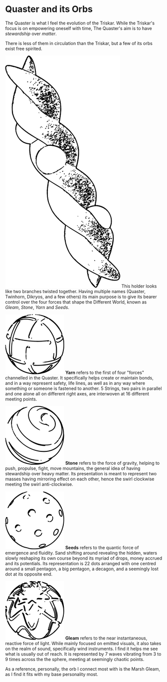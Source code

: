 # Quaster and its Orbs

The Quaster is what I feel the evolution of the Triskar.
While the Triskar's focus is on empowering oneself with time,
The Quaster's aim is to have *stewardship* over *matter*.

There is less of them in circulation than the Triskar,
but a few of its orbs exist free spirited.

![Quaster](/src/Quaster.png)
This holder looks like two branches twisted together.
Having multiple names (Quaster, Twinhorn, Dikryos, and a few others)
its main purpose is to give its bearer control over the four forces that shape the Different World,
known as *Gleam*, *Stone*, *Yarn* and *Seeds*.

![Yarn](/src/Orb-Yarn.png)
**Yarn** refers to the first of four "forces" channelled in the Quaster.
It specifically helps create or maintain bonds, and in a way represent safety,
life lines, as well as in any way where something or someone is fastened to another.
5 Strings, two pairs in parallel and one alone all on different right axes,
are interwoven at 16 different meeting points.

![Stone](/src/Orb-Stone.png)
**Stone** refers to the force of gravity, helping to push, propulse, fight, move mountains,
the general idea of having stewardship over heavy matter.
Its presentation is meant to represent two masses having mirroring effect on each other,
hence the swirl clockwise meeting the swirl anti-clockwise.

![Seeds](/src/Orb-Seeds.png)
**Seeds** refers to the quantic force of emergence and fluidity.
Sand shifting around revealing the hidden,
waters slowly reshaping its own course beyond its myriad of drops,
money accrued and its potentials.
Its representation is 22 dots arranged with one centred around a small pentagon,
a big pentagon, a decagon, and a seemingly lost dot at its opposite end.

![Gleam](/src/Orb-Gleam.png)
**Gleam** refers to the near instantaneous, reactive force of light.
While mainly focused on emitted visuals, it also takes on the realm of sound,
specifically wind instruments. I find it helps me see what is usually out of reach.
It is represented by 7 waves vibrating from 3 to 9 times across the the sphere,
meeting at seemingly chaotic points.

As a reference, personally, the orb I connect most with is the Marsh Gleam,
as I find it fits with my base personality most.